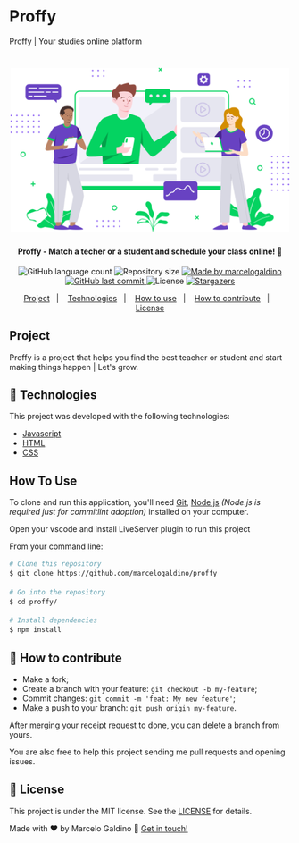 # Proffy
Proffy | Your studies online platform

<h1 align="center">
    <img alt="" title="#Ecoleta" src="./assets/landing.svg" width="500px" />
</h1>

<h4 align="center"> 
	Proffy - Match a techer or a student and schedule your class online! 🚀
</h4>
<p align="center">
  <img alt="GitHub language count" src="https://img.shields.io/github/languages/count/marcelogaldino/proffy?color=%2304D361">

  <img alt="Repository size" src="https://img.shields.io/github/repo-size/marcelogaldino/proffy">
	
  <a href="https://www.linkedin.com/in/marcelogaldino/">
    <img alt="Made by marcelogaldino" src="https://img.shields.io/badge/made%20by-marcelogaldino-%2304D361">
  </a>

  <a href="https://github.com/marcelogaldino/proffy/commits/master">
    <img alt="GitHub last commit" src="https://img.shields.io/github/last-commit/marcelogaldino/proffy">
  </a>

  <img alt="License" src="https://img.shields.io/badge/license-MIT-brightgreen">
   <a href="https://github.com/marcelogaldino/proffy/stargazers">
    <img alt="Stargazers" src="https://img.shields.io/github/stars/marcelogaldino/ecoleta?style=social">
  </a>
</p>

<p align="center">
  <a href="#project">Project</a>&nbsp;&nbsp;&nbsp;|&nbsp;&nbsp;&nbsp;
  <a href="#rocket-Technologies">Technologies</a>&nbsp;&nbsp;&nbsp;|&nbsp;&nbsp;&nbsp;
  <a href="#how-to-use">How to use</a>&nbsp;&nbsp;&nbsp;|&nbsp;&nbsp;&nbsp;
  <a href="#-how-to-contribute">How to contribute</a>&nbsp;&nbsp;&nbsp;|&nbsp;&nbsp;&nbsp;
  <a href="#memo-license">License</a>
</p>

## Project

Proffy is a project that helps you find the best teacher or student and start making things happen | Let's grow.

<!-- <h1 align="center">
    <img alt="Page" title="Page" src="https://github.com/marcelogaldino/ecoleta/blob/master/assets/home-logo.png" />
</h1> -->


## :rocket: Technologies

This project was developed with the following technologies:

- [Javascript][javascript]
- [HTML][html]
- [CSS][css]

## How To Use

To clone and run this application, you'll need [Git](https://git-scm.com), [Node.js](https://nodejs.org/) *(Node.js is required just for commitlint adoption)* installed on your computer.

Open your vscode and install LiveServer plugin to run this project

From your command line:

```bash
# Clone this repository
$ git clone https://github.com/marcelogaldino/proffy

# Go into the repository
$ cd proffy/

# Install dependencies
$ npm install

```

## 🤔 How to contribute

- Make a fork;
- Create a branch with your feature: `git checkout -b my-feature`;
- Commit changes: `git commit -m 'feat: My new feature'`;
- Make a push to your branch: `git push origin my-feature`.

After merging your receipt request to done, you can delete a branch from yours.

You are also free to help this project sending me pull requests and opening issues.

## :memo: License

This project is under the MIT license. See the [LICENSE](https://github.com/marcelogaldino/proffy/blob/master/LICENSE) for details.


Made with ♥ by Marcelo Galdino :wave: [Get in touch!](https://www.linkedin.com/in/marcelogaldino/)

[javascript]: https://developer.mozilla.org/pt-BR/docs/Aprender/JavaScript
[html]: https://developer.mozilla.org/pt-BR/docs/Aprender/HTML
[css]: https://developer.mozilla.org/pt-BR/docs/Aprender/CSS
